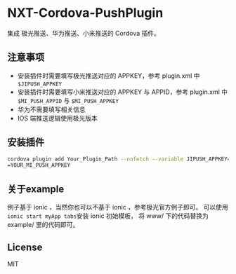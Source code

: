 # NXT-Cordova-PushPlugin
集成 极光推送、华为推送、小米推送的 Cordova 插件。

## 注意事项
* 安装插件时需要填写极光推送对应的 APPKEY，参考 plugin.xml 中 `$JIPUSH_APPKEY`
* 安装插件时需要填写小米推送对应的 APPKEY 与 APPID，参考 plugin.xml 中 `$MI_PUSH_APPID` 与 `$MI_PUSH_APPKEY`
* 华为不需要填写相关信息
* IOS 端推送逻辑使用极光版本
  
## 安装插件
```bash
cordova plugin add Your_Plugin_Path --nofetch --variable JIPUSH_APPKEY=YOUR_JIPUSH_APPKEY --variable MI_PUSH_APPID=YOUR_MI_PUSH_APPID --variable MI_PUSH_APPKEY=
=YOUR_MI_PUSH_APPKEY
```

## 关于example
例子基于 ionic ，当然你也可以不基于 ionic ，参考极光官方例子即可。
可以使用 ```ionic start myApp tabs```安装 ionic 初始模板，
 将 www/ 下的代码替换为 example/ 里的代码即可。

## License
MIT